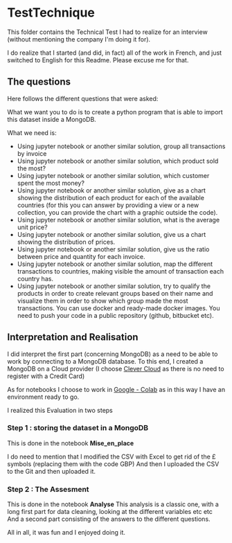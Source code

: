 # TestTechnique

This folder contains the Technical Test I had to realize for an interview (without mentioning the company I'm doing it for).

I do realize that I started (and did, in fact) all of the work in French, and just switched to English for this Readme. Please excuse me for that.

## The questions

Here follows the different questions that were asked:

What we want you to do is to create a python program that is able to import this dataset inside a MongoDB.

What we need is:
*   Using jupyter notebook or another similar solution, group all transactions by invoice
*   Using jupyter notebook or another similar solution, which product sold the most?
*   Using jupyter notebook or another similar solution, which customer spent the most money?
*   Using jupyter notebook or another similar solution, give as a chart showing the distribution of each product for each of the available countries (for this you can answer by providing a view or a new collection, you can provide the chart with a graphic outside the code).
*   Using jupyter notebook or another similar solution, what is the average unit price?
*   Using jupyter notebook or another similar solution, give us a chart showing the distribution of prices.
*   Using jupyter notebook or another similar solution, give us the ratio between price and quantity for each invoice.
*   Using jupyter notebook or another similar solution, map the different transactions to countries, making visible the amount of transaction each country has.
*   Using jupyter notebook or another similar solution, try to qualify the products in order to create relevant groups based on their name and visualize them in order to show which group made the most transactions.
You can use docker and ready-made docker images.
You need to push your code in a public repository (github, bitbucket etc).

## Interpretation and Realisation

I did interpret the first part (concerning MongoDB) as a need to be able to work by connecting to a MongoDB database.
To this end, I created a MongoDB on a Cloud provider (I choose [Clever Cloud](https://www.clever-cloud.com/fr/) as there is no need to register with a Credit Card)

As for notebooks I choose to work in [Google - Colab](https://colab.research.google.com) as in this way I have an environment ready to go.

I realized this Evaluation in two steps

### Step 1 : storing the dataset in a MongoDB
This is done in the notebook **Mise_en_place**

I do need to mention that I modified the CSV with Excel to get rid of the £ symbols (replacing them with the code GBP)
And then I uploaded the CSV to the Git and then uploaded it.

### Step 2 : The Assesment
This is done in the notebook **Analyse**
This analysis is a classic one, with a long first part for data cleaning, looking at the different variables etc etc
And a second part consisting of the answers to the different questions.

All in all, it was fun and I enjoyed doing it.
